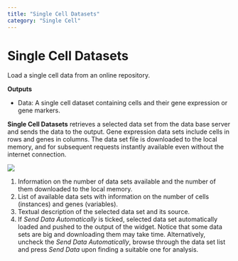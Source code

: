 ```yaml
---
title: "Single Cell Datasets"
category: "Single Cell"
---
```

Single Cell Datasets
====================

Load a single cell data from an online repository.

**Outputs**
- Data: A single cell dataset containing cells and their gene expression or gene markers.

**Single Cell Datasets** retrieves a selected data set from the data base server and sends the data to the output. Gene expression data sets include cells in rows and genes in columns. The data set file is downloaded to the local memory, and for subsequent requests instantly available
even without the internet connection.

![](../images/SingleCellDatasets-stamped.png)

1. Information on the number of data sets available and the number of them downloaded to the local memory.
2. List of available data sets with information on the number of cells (instances) and genes (variables).
3. Textual description of the selected data set and its source.
4. If *Send Data Automatically* is ticked, selected data set automatically loaded and pushed to the output of the widget. Notice that some data sets are big and downloading them may take time. Alternatively, uncheck the *Send Data Automatically*, browse through the data set list and press *Send Data* upon finding a suitable one for analysis.
